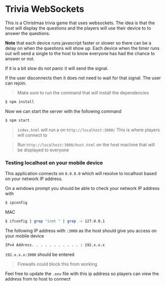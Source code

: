 # Trivia WebSockets

This is a Christmas trivia game that uses websockets.  The idea is that the host will display the questions and the players 
will use their device to to answer the questions.

**Note** that each device runs javascript faster or slower so there can be a delay on when the questions will show up.
Each device when the timer runs out will send a single to the host to know everyone has had the chance to answer or not.

If it is a bit slow do not panic it will send the signal.

If the user disconnects then it does not need to wait for that signal.  The user can rejoin.

> Make sure to run the command that will install the dependencies

```sh
$ npm install
```

Now we can start the server with the following command

```sh
$ npm start
```

> `index.html` will run a on `http://localhost:3000/` This is where players will connect to

> Run `http://localhost:3000/host.html` on the host machine that will be displayed to everyone

### Testing localhost on your mobile device

This application connects on `0.0.0.0` which will resolve to localhost based on your network IP address.

On a windows prompt you should be able to check your network IP address with

```sh
$ ipconfig
```
MAC
```sh
$ ifconfig | grep "inet " | grep -v 127.0.0.1
```

The following IP address with `:3000` as the host should give you access on your mobile device

```sh
IPv4 Address. . . . . . . . . . . : 192.x.x.x
```

`192.x.x.x:3000` should be entered 

> Firewalls could block this from working

Feel free to update the `.env` file with this ip address so players can view the address from to host to connect
